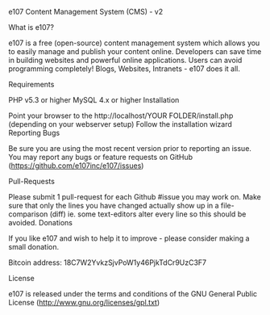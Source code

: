 e107 Content Management System (CMS) - v2

What is e107?

e107 is a free (open-source) content management system which allows you to easily manage and publish your content online. Developers can save time in building websites and powerful online applications. Users can avoid programming completely! Blogs, Websites, Intranets - e107 does it all.

Requirements

PHP v5.3 or higher
MySQL 4.x or higher
Installation

Point your browser to the http://localhost/YOUR FOLDER/install.php (depending on your webserver setup)
Follow the installation wizard
Reporting Bugs

Be sure you are using the most recent version prior to reporting an issue. You may report any bugs or feature requests on GitHub (https://github.com/e107inc/e107/issues)

Pull-Requests

Please submit 1 pull-request for each Github #issue you may work on.
Make sure that only the lines you have changed actually show up in a file-comparison (diff) ie. some text-editors alter every line so this should be avoided.
Donations

If you like e107 and wish to help it to improve - please consider making a small donation.

Bitcoin address: 18C7W2YvkzSjvPoW1y46PjkTdCr9UzC3F7

License

e107 is released under the terms and conditions of the GNU General Public License (http://www.gnu.org/licenses/gpl.txt)